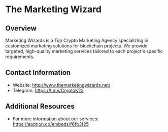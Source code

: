 # The Marketing Wizard

## Overview
Marketing Wizards is a Top Crypto Marketing Agency specializing in customized marketing solutions for blockchain projects. We provide targeted, high-quality marketing services tailored to each project's specific requirements.

## Contact Information
- Website: http://www.themarketingwizards.net/
- Telegram: https://t.me/CryptoK23

## Additional Resources
- For more information about our services:
  https://apption.co/embeds/f6fb3f25